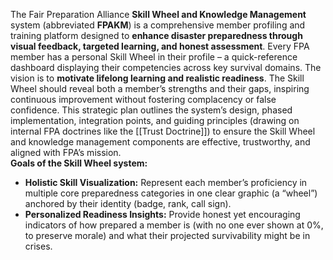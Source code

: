 The Fair Preparation Alliance **Skill Wheel and Knowledge Management** system (abbreviated **FPAKM**) is a comprehensive member profiling and training platform designed to **enhance disaster preparedness through visual feedback, targeted learning, and honest assessment**. Every FPA member has a personal Skill Wheel in their profile – a quick-reference dashboard displaying their competencies across key survival domains. The vision is to **motivate lifelong learning and realistic readiness**. The Skill Wheel should reveal both a member’s strengths and their gaps, inspiring continuous improvement without fostering complacency or false confidence. This strategic plan outlines the system’s design, phased implementation, integration points, and guiding principles (drawing on internal FPA doctrines like the [[Trust Doctrine]]) to ensure the Skill Wheel and knowledge management components are effective, trustworthy, and aligned with FPA’s mission.  
**Goals of the Skill Wheel system:**  
- **Holistic Skill Visualization:** Represent each member’s proficiency in multiple core preparedness categories in one clear graphic (a “wheel”) anchored by their identity (badge, rank, call sign).  
- **Personalized Readiness Insights:** Provide honest yet encouraging indicators of how prepared a member is (with no one ever shown at 0%, to preserve morale) and what their projected survivability might be in crises.